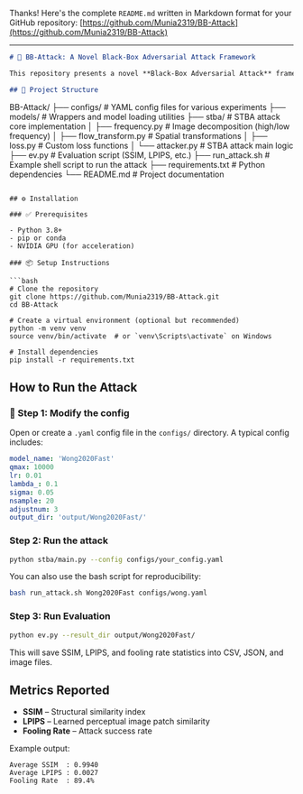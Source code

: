 Thanks! Here's the complete `README.md` written in Markdown format for your GitHub repository: [https://github.com/Munia2319/BB-Attack](https://github.com/Munia2319/BB-Attack)

---

```markdown
# 🧪 BB-Attack: A Novel Black-Box Adversarial Attack Framework

This repository presents a novel **Black-Box Adversarial Attack** framework that targets defended models with minimal internal access, using techniques like frequency decomposition and spatial transformation. This attack is designed to be query-efficient and model-agnostic.

## 📁 Project Structure

```

BB-Attack/
├── configs/           # YAML config files for various experiments
├── models/            # Wrappers and model loading utilities
├── stba/              # STBA attack core implementation
│   ├── frequency.py   # Image decomposition (high/low frequency)
│   ├── flow\_transform.py # Spatial transformations
│   ├── loss.py        # Custom loss functions
│   └── attacker.py    # STBA attack main logic
├── ev.py              # Evaluation script (SSIM, LPIPS, etc.)
├── run\_attack.sh      # Example shell script to run the attack
├── requirements.txt   # Python dependencies
└── README.md          # Project documentation

````

## ⚙️ Installation

### ✅ Prerequisites

- Python 3.8+
- pip or conda
- NVIDIA GPU (for acceleration)

### 📦 Setup Instructions

```bash
# Clone the repository
git clone https://github.com/Munia2319/BB-Attack.git
cd BB-Attack

# Create a virtual environment (optional but recommended)
python -m venv venv
source venv/bin/activate  # or `venv\Scripts\activate` on Windows

# Install dependencies
pip install -r requirements.txt
````

##  How to Run the Attack

### 📄 Step 1: Modify the config

Open or create a `.yaml` config file in the `configs/` directory. A typical config includes:

```yaml
model_name: 'Wong2020Fast'
qmax: 10000
lr: 0.01
lambda_: 0.1
sigma: 0.05
nsample: 20
adjustnum: 3
output_dir: 'output/Wong2020Fast/'
```

###  Step 2: Run the attack

```bash
python stba/main.py --config configs/your_config.yaml
```

You can also use the bash script for reproducibility:

```bash
bash run_attack.sh Wong2020Fast configs/wong.yaml
```

### Step 3: Run Evaluation

```bash
python ev.py --result_dir output/Wong2020Fast/
```

This will save SSIM, LPIPS, and fooling rate statistics into CSV, JSON, and image files.

## Metrics Reported

* **SSIM** – Structural similarity index
* **LPIPS** – Learned perceptual image patch similarity
* **Fooling Rate** – Attack success rate

Example output:

```
Average SSIM  : 0.9940
Average LPIPS : 0.0027
Fooling Rate  : 89.4%
```



```



